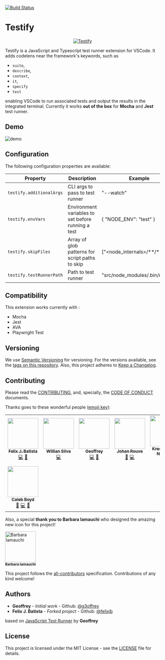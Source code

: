 [![Build Status](https://github.com/felixjb/testify/workflows/CI/badge.svg?branch=main)](https://github.com/felixjb/testify/actions)

# Testify

<p align="center">
    <a title="Run JavaScript & TypeScript tests easily using CodeLens" href="https://marketplace.visualstudio.com/items?itemName=felixjb.testify">
        <img src="https://raw.githubusercontent.com/felixjb/testify/main/resources/icon.png" alt="Testify"/>
    </a>
</p>

Testify is a JavaScript and Typescript test runner extension for VSCode. It adds codelens near the framework's keywords, such as

- `suite`,
- `describe`,
- `context`,
- `it`,
- `specify`
- `test`

enabling VSCode to run associated tests and output the results in the integrated terminal.
Currently it works **out of the box** for **Mocha** and **Jest** test runner.

## Demo

![demo](resources/demo.gif)

## Configuration

The following configuration properties are available:

| Property                 | Description                                        | Example                       |
| ------------------------ | -------------------------------------------------- | ----------------------------- |
| `testify.additionalArgs` | CLI args to pass to test runner                    | "--watch"                     |
| `testify.envVars`        | Environment variables to set before running a test | { "NODE_ENV": "test" }        |
| `testify.skipFiles`      | Array of glob patterns for script paths to skip    | ["<node_internals>/**/*.js"]  |
| `testify.testRunnerPath` | Path to test runner                                | "src/node_modules/.bin/mocha" |

## Compatibility

This extension works currently with :

- Mocha
- Jest
- AVA
- Playwright Test

## Versioning

We use [Semantic Versioning](https://semver.org/spec/v2.0.0.html) for versioning. For the versions available, see the [tags on this repository](https://github.com/felixjb/testify/tags).
Also, this project adheres to [Keep a Changelog](http://keepachangelog.com/).

## Contributing

Please read the [CONTRIBUTING](https://github.com/felixjb/testify/blob/main/CONTRIBUTING.md), and, specially, the [CODE OF CONDUCT](https://github.com/felixjb/testify/blob/main/CODE_OF_CONDUCT.md) documents.

Thanks goes to these wonderful people ([emoji key](https://github.com/kentcdodds/all-contributors#emoji-key)):

<!-- ALL-CONTRIBUTORS-LIST:START - Do not remove or modify this section -->
<!-- prettier-ignore-start -->
<!-- markdownlint-disable -->
<table>
  <tr>
    <td align="center"><a href="https://github.com/felixjb"><img src="https://avatars2.githubusercontent.com/u/16679401?s=460&v=4?s=100" width="100px;" alt=""/><br /><sub><b>Felix J. Batista</b></sub></a><br /><a href="https://github.com/felixjb/Testify/commits?author=felixjb" title="Code">💻</a> <a href="#ideas-felixjb" title="Ideas, Planning, & Feedback">🤔</a></td>
    <td align="center"><a href="https://github.com/silvawillian"><img src="https://avatars0.githubusercontent.com/u/11415256?v=4?s=100" width="100px;" alt=""/><br /><sub><b>Willian Silva</b></sub></a><br /><a href="https://github.com/felixjb/Testify/commits?author=silvawillian" title="Code">💻</a></td>
    <td align="center"><a href="https://github.com/g3offrey"><img src="https://avatars1.githubusercontent.com/u/11151445?v=4?s=100" width="100px;" alt=""/><br /><sub><b>Geoffrey</b></sub></a><br /><a href="https://github.com/felixjb/Testify/commits?author=g3offrey" title="Code">💻</a> <a href="#ideas-g3offrey" title="Ideas, Planning, & Feedback">🤔</a></td>
    <td align="center"><a href="https://github.com/ooga"><img src="https://avatars0.githubusercontent.com/u/3911114?v=4?s=100" width="100px;" alt=""/><br /><sub><b>Johan Rouve</b></sub></a><br /><a href="https://github.com/felixjb/Testify/issues?q=author%3Aooga" title="Bug reports">🐛</a> <a href="https://github.com/felixjb/Testify/commits?author=ooga" title="Code">💻</a></td>
    <td align="center"><a href="https://github.com/nkreshchenko"><img src="https://avatars0.githubusercontent.com/u/26111050?v=4?s=100" width="100px;" alt=""/><br /><sub><b>Kreshchenko Nickolay</b></sub></a><br /><a href="https://github.com/felixjb/Testify/commits?author=nkreshchenko" title="Code">💻</a> <a href="#ideas-nkreshchenko" title="Ideas, Planning, & Feedback">🤔</a></td>
    <td align="center"><a href="https://github.com/roggenbrot"><img src="https://avatars1.githubusercontent.com/u/41467575?v=4?s=100" width="100px;" alt=""/><br /><sub><b>Sascha Dais</b></sub></a><br /><a href="https://github.com/felixjb/Testify/issues?q=author%3Aroggenbrot" title="Bug reports">🐛</a> <a href="https://github.com/felixjb/Testify/commits?author=roggenbrot" title="Code">💻</a> <a href="#ideas-roggenbrot" title="Ideas, Planning, & Feedback">🤔</a></td>
    <td align="center"><a href="https://github.com/LoveSponge"><img src="https://avatars3.githubusercontent.com/u/12626802?v=4?s=100" width="100px;" alt=""/><br /><sub><b>Guy</b></sub></a><br /><a href="https://github.com/felixjb/Testify/commits?author=LoveSponge" title="Code">💻</a></td>
  </tr>
  <tr>
    <td align="center"><a href="https://github.com/calebboyd"><img src="https://avatars2.githubusercontent.com/u/5818726?v=4?s=100" width="100px;" alt=""/><br /><sub><b>Caleb Boyd</b></sub></a><br /><a href="https://github.com/felixjb/Testify/issues?q=author%3Acalebboyd" title="Bug reports">🐛</a> <a href="https://github.com/felixjb/Testify/commits?author=calebboyd" title="Code">💻</a> <a href="#maintenance-calebboyd" title="Maintenance">🚧</a></td>
  </tr>
</table>

<!-- markdownlint-enable -->
<!-- prettier-ignore-end -->

<!-- ALL-CONTRIBUTORS-LIST:END -->

Also, a special **thank you to Barbara Iamauchi** who designed the amazing new icon for this project!

[<img src="https://raw.githubusercontent.com/felixjb/testify/main/resources/babi.jpg" width="100px;" alt="Barbara Iamauchi"/><br /><sub><b>Barbara Iamauchi</b></sub>](https://www.linkedin.com/in/barbara-iamauchi-772732121/)<br />

This project follows the [all-contributors](https://github.com/kentcdodds/all-contributors) specification. Contributions of any kind welcome!

## Authors

- **Geoffrey** - _Initial work_ - Github: [@g3offrey](https://github.com/g3offrey)
- **Felix J. Batista** - _Forked project_ - Github: [@felixjb](https://github.com/felixjb)

based on [JavaScript Test Runner](https://github.com/g3offrey/javascript-test-runner) by **Geoffrey**

## License

This project is licensed under the MIT License - see the [LICENSE](https://github.com/felixjb/testify/blob/main/LICENSE) file for details.
